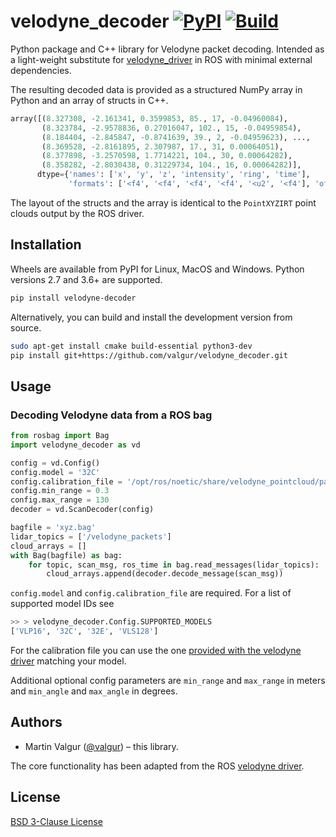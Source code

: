 # velodyne_decoder [![PyPI](https://img.shields.io/pypi/v/velodyne-decoder)](https://pypi.org/project/velodyne-decoder/) [![Build](https://github.com/valgur/velodyne_decoder/actions/workflows/build.yml/badge.svg?event=push)](https://github.com/valgur/velodyne_decoder/actions/workflows/build.yml)

Python package and C++ library for Velodyne packet decoding. Intended as a light-weight substitute
for [velodyne_driver](http://wiki.ros.org/velodyne_driver) in ROS with minimal external dependencies.

The resulting decoded data is provided as a structured NumPy array in Python and an array of structs in C++.

```python
array([(8.327308, -2.161341, 0.3599853, 85., 17, -0.04960084),
       (8.323784, -2.9578836, 0.27016047, 102., 15, -0.04959854),
       (8.184404, -2.845847, -0.8741639, 39., 2, -0.04959623), ...,
       (8.369528, -2.8161895, 2.307987, 17., 31, 0.00064051),
       (8.377898, -3.2570598, 1.7714221, 104., 30, 0.00064282),
       (8.358282, -2.8030438, 0.31229734, 104., 16, 0.00064282)],
      dtype={'names': ['x', 'y', 'z', 'intensity', 'ring', 'time'],
             'formats': ['<f4', '<f4', '<f4', '<f4', '<u2', '<f4'], 'offsets': [0, 4, 8, 16, 20, 24], 'itemsize': 32})
```

The layout of the structs and the array is identical to the `PointXYZIRT` point clouds output by the ROS driver.

## Installation

Wheels are available from PyPI for Linux, MacOS and Windows. Python versions 2.7 and 3.6+ are supported.

```bash
pip install velodyne-decoder
```

Alternatively, you can build and install the development version from source.

```bash
sudo apt-get install cmake build-essential python3-dev
pip install git+https://github.com/valgur/velodyne_decoder.git
```

## Usage

### Decoding Velodyne data from a ROS bag

```python
from rosbag import Bag
import velodyne_decoder as vd

config = vd.Config()
config.model = '32C'
config.calibration_file = '/opt/ros/noetic/share/velodyne_pointcloud/params/VeloView-VLP-32C.yaml'
config.min_range = 0.3
config.max_range = 130
decoder = vd.ScanDecoder(config)

bagfile = 'xyz.bag'
lidar_topics = ['/velodyne_packets']
cloud_arrays = []
with Bag(bagfile) as bag:
    for topic, scan_msg, ros_time in bag.read_messages(lidar_topics):
        cloud_arrays.append(decoder.decode_message(scan_msg))
```

`config.model` and `config.calibration_file` are required. For a list of supported model IDs see

```python
>> > velodyne_decoder.Config.SUPPORTED_MODELS
['VLP16', '32C', '32E', 'VLS128']
```

For the calibration file you can use the
one [provided with the velodyne driver](https://github.com/ros-drivers/velodyne/tree/master/velodyne_pointcloud/params)
matching your model.

Additional optional config parameters are `min_range` and `max_range` in meters and `min_angle` and `max_angle` in
degrees.

## Authors

* Martin Valgur ([@valgur](https://github.com/valgur)) – this library.

The core functionality has been adapted from the ROS [velodyne driver](https://github.com/ros-drivers/velodyne).

## License

[BSD 3-Clause License](LICENSE)
